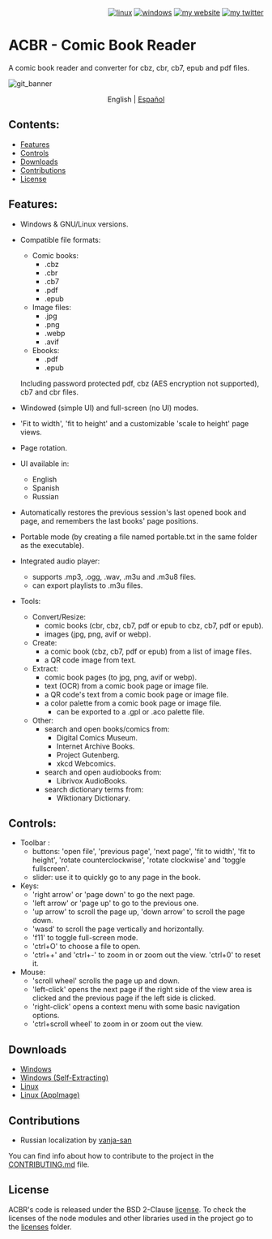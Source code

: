 <p align="right">  
  <a href="#downloads"><img src="https://user-images.githubusercontent.com/8535921/189104931-527ab8bc-8757-4e04-8150-5207d2077bb8.png" title="linux"></a>
  <a href="#downloads"><img src="https://user-images.githubusercontent.com/8535921/189104940-ade062d9-d2e0-4e08-83a4-f34cdb457025.png" title="windows"></a>
  <a href="http://www.binarynonsense.com/"><img src="https://user-images.githubusercontent.com/8535921/189104953-7ac2d4d1-7d36-483b-8cc9-3568d1cbf6e5.png" title="my website"></a>
  <a href="https://twitter.com/binarynonsense"><img src="https://user-images.githubusercontent.com/8535921/189104963-ae74d98e-ddb3-4068-8958-7028ecae2966.png" title="my twitter"></a>
</p>

# ACBR - Comic Book Reader

A comic book reader and converter for cbz, cbr, cb7, epub and pdf files.

![git_banner](https://user-images.githubusercontent.com/8535921/189077872-0b8dab41-9c0f-4487-9462-7cd2ba49e35a.png)

<p align="center">
  <span>English</span> |
  <a href="./docs/README.es.md">Español</a>
</p>

## Contents:

* [Features](#features)
* [Controls](#controls)
* [Downloads](#downloads)
* [Contributions](#contributions)
* [License](#license)

## Features:

- Windows & GNU/Linux versions.
- Compatible file formats:

  - Comic books:
    - .cbz
    - .cbr
    - .cb7
    - .pdf
    - .epub
  - Image files:
    - .jpg
    - .png
    - .webp
    - .avif
  - Ebooks:
    - .pdf
    - .epub

  Including password protected pdf, cbz (AES encryption not supported), cb7 and cbr files.

- Windowed (simple UI) and full-screen (no UI) modes.
- 'Fit to width', 'fit to height' and a customizable 'scale to height' page views.
- Page rotation.
- UI available in:
  - English
  - Spanish
  - Russian
- Automatically restores the previous session's last opened book and page, and remembers the last books' page positions.
- Portable mode (by creating a file named portable.txt in the same folder as the executable).
- Integrated audio player:
  - supports .mp3, .ogg, .wav, .m3u and .m3u8 files.
  - can export playlists to .m3u files.
- Tools:
  - Convert/Resize:
    - comic books (cbr, cbz, cb7, pdf or epub to cbz, cb7, pdf or epub).
    - images (jpg, png, avif or webp).
  - Create:
    - a comic book (cbz, cb7, pdf or epub) from a list of image files.
    - a QR code image from text.
  - Extract:
    - comic book pages (to jpg, png, avif or webp).
    - text (OCR) from a comic book page or image file.
    - a QR code's text from a comic book page or image file.
    - a color palette from a comic book page or image file.
      - can be exported to a .gpl or .aco palette file.
  - Other:
    - search and open books/comics from:
      - Digital Comics Museum.
      - Internet Archive Books.
      - Project Gutenberg.
      - xkcd Webcomics.
    - search and open audiobooks from:
      - Librivox AudioBooks.
    - search dictionary terms from:
      - Wiktionary Dictionary.

## Controls:

- Toolbar :
  - buttons: 'open file', 'previous page', 'next page', 'fit to width', 'fit to height', 'rotate counterclockwise', 'rotate clockwise' and 'toggle fullscreen'.
  - slider: use it to quickly go to any page in the book.
- Keys:
  - 'right arrow' or 'page down' to go the next page.
  - 'left arrow' or 'page up' to go to the previous one.
  - 'up arrow' to scroll the page up, 'down arrow' to scroll the page down.
  - 'wasd' to scroll the page vertically and horizontally.
  - 'f11' to toggle full-screen mode.
  - 'ctrl+O' to choose a file to open.
  - 'ctrl++' and 'ctrl+-' to zoom in or zoom out the view. 'ctrl+0' to reset it.
- Mouse:
  - 'scroll wheel' scrolls the page up and down.
  - 'left-click' opens the next page if the right side of the view area is clicked and the previous page if the left side is clicked.
  - 'right-click' opens a context menu with some basic navigation options.
  - 'ctrl+scroll wheel' to zoom in or zoom out the view.

## Downloads

- [Windows](https://github.com/binarynonsense/comic-book-reader/releases/latest/download/ACBR_Windows.zip)
- [Windows (Self-Extracting)](https://github.com/binarynonsense/comic-book-reader/releases/latest/download/ACBR_Windows_SelfExtracting.exe)
- [Linux](https://github.com/binarynonsense/comic-book-reader/releases/latest/download/ACBR_Linux.zip)
- [Linux (AppImage)](https://github.com/binarynonsense/comic-book-reader/releases/latest/download/ACBR_Linux_AppImage.zip)

## Contributions

- Russian localization by [vanja-san](https://github.com/vanja-san)

You can find info about how to contribute to the project in the [CONTRIBUTING.md](./CONTRIBUTING.md) file.

## License

ACBR's code is released under the BSD 2-Clause [license](./LICENSE). To check the licenses of the node modules and other libraries used in the project go to the [licenses](./licenses/) folder.

